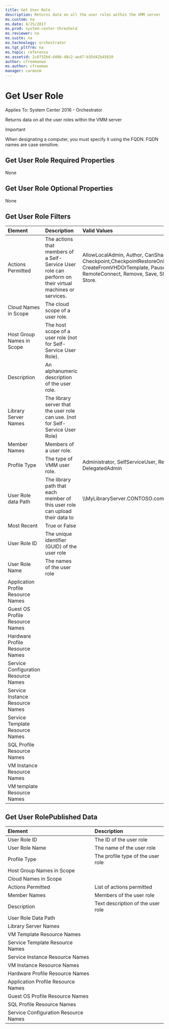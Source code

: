 ```yaml
---
title: Get User Role
description: Returns data on all the user roles within the VMM server
ms.custom: na
ms.date: 4/25/2017
ms.prod: system-center-threshold
ms.reviewer: na
ms.suite: na
ms.technology: orchestrator
ms.tgt_pltfrm: na
ms.topic: reference
ms.assetid: 2c0732bd-d486-48c2-ae47-b35d42b45810
author: cfreemanwa
ms.author: cfreeman
manager: carmonm
---
```


# Get User Role

Applies To: System Center 2016 - Orchestrator

Returns data on all the user roles within the VMM server

>[!IMPORTANT]
>When designating a computer, you must specify it using the FQDN. FQDN names are case sensitive.

## Get User Role Required Properties

None

## Get User Role Optional Properties

None

## Get User Role Filters

| Element   | Description   | Valid Values   |
|:---|:---|:---|
| Actions Permitted   | The actions that members of a Self-Service User role can perform on their virtual machines or services. | AllowLocalAdmin, Author, CanShare, CanReceive, Checkpoint,CheckpointRestoreOnly, Create, CreateFromVHDOrTemplate, PauseAndResume, RemoteConnect, Remove, Save, Shutdown, Start, Stop, Store. |
| Cloud Names in Scope   | The cloud scope of a user role.   |   |
| Host Group Names in Scope   | The host scope of a user role (not for Self-Service User Role).   |   |
| Description   | An alphanumeric description of the user role.   |   |
| Library Server Names   | The library server that the user role can use. (not for Self-Service User Role)   |   |
| Member Names   | Members of a user role.   |   |
| Profile Type   | The type of VMM user role.   | Administrator, SelfServiceUser, ReadOnlyAdmin, DelegatedAdmin   |
| User Role data Path   | The library path that each member of this user role can upload their data to   | \\\\MyLibraryServer.CONTOSO.com\\OneUserRoleVMMLibrary   |
| Most Recent   | True or False   |   |
| User Role ID   | The unique identifier (GUID) of the user role   |   |
| User Role Name   | The names of the user role   |   |
| Application Profile Resource Names   |   |   |
| Guest OS Profile Resource Names   |   |   |
| Hardware Profile Resource Names   |   |   |
| Service Configuration Resource Names |   |   |
| Service Instance Resource Names   |   |   |
| Service Template Resource Names   |   |   |
| SQL Profile Resource Names   |   |   |
| VM Instance Resource Names   |   |   |
| VM template Resource Names   |   |   |

## Get User RolePublished Data

| Element   | Description   |
|:---|:---|
| User Role ID   | The ID of the user role   |   
| User Role Name   | The name of the user role   |   
| Profile Type   | The profile type of the user role |   
| Host Group Names in Scope   |   |   
| Cloud Names in Scope   |   |   
| Actions Permitted   | List of actions permitted   |   
| Member Names   | Members of the user role   |   
| Description   | Text description of the user role |   
| User Role Data Path   |   |   
| Library Server Names   |   |   
| VM Template Resource Names   |   |   
| Service Template Resource Names   |   |   
| Service Instance Resource Names   |   |   
| VM Instance Resource Names   |   |   
| Hardware Profile Resource Names   |   |   
| Application Profile Resource Names   |   |   
| Guest OS Profile Resource Names   |   |   
| SQL Profile Resource Names   |   |   
| Service Configuration Resource Names |   |   
